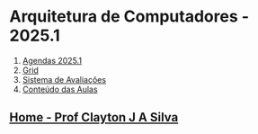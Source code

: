 # Arquitetura de Computadores - 2025.1

1. [Agendas 2025.1](https://claytonjasilva.github.io/arq_aulas/agenda_arq_cdia.html)
3. [Grid](arq_aulas/Grid_Arquitetura.md)
4. [Sistema de Avaliações](/./avaliacoes.md)
5. [Conteúdo das Aulas](arq_aulas.md)
  
## [Home - Prof Clayton J A Silva](/index.md)
